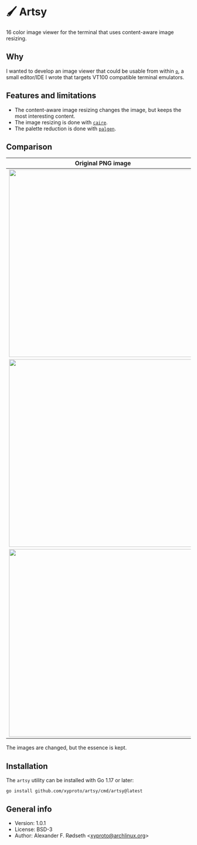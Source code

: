 # :paintbrush: Artsy

16 color image viewer for the terminal that uses content-aware image resizing.

## Why

I wanted to develop an image viewer that could be usable from within [`o`](https://github.com/xyproto/o), a small editor/IDE I wrote that targets VT100 compatible terminal emulators.

## Features and limitations

* The content-aware image resizing changes the image, but keeps the most interesting content.
* The image resizing is done with [`caire`](https://github.com/esimov/caire).
* The palette reduction is done with [`palgen`](https://github.com/xyproto/palgen).

## Comparison

| Original PNG image                    | In a VT100 compatible terminal emulator, using 16 colors |
|---------------------------------------|----------------------------------------------------------|
| <img src=img/grumpycat.png width=512> |            <img src=img/grumpycat16colors.png width=512> |
| <img src=img/archbtw.png width=512>   |              <img src=img/archbtw16colors.png width=512> |
| <img src=img/rt.png width=512>        |                   <img src=img/rt16colors.png width=512> |

The images are changed, but the essence is kept.

## Installation

The `artsy` utility can be installed with Go 1.17 or later:

    go install github.com/xyproto/artsy/cmd/artsy@latest

## General info

* Version: 1.0.1
* License: BSD-3
* Author: Alexander F. Rødseth &lt;xyproto@archlinux.org&gt;

